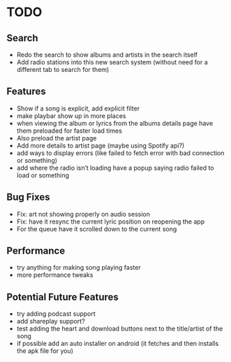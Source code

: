 # TODO

## Search
- Redo the search to show albums and artists in the search itself
- Add radio stations into this new search system (without need for a different tab to search for them)

## Features
- Show if a song is explicit, add explicit filter
- make playbar show up in more places
- when viewing the album or lyrics from the albums details page have them preloaded for faster load times
- Also preload the artist page
- Add more details to artist page (maybe using Spotify api?)
- add ways to display errors (like failed to fetch error with bad connection or something)
- add where the radio isn’t loading have a popup saying radio failed to load or something

## Bug Fixes
- Fix: art not showing properly on audio session
- Fix: have it resync the current lyric position on reopening the app
- For the queue have it scrolled down to the current song

## Performance
- try anything for making song playing faster
- more performance tweaks

## Potential Future Features
- try adding podcast support
- add shareplay support?
- test adding the heart and download buttons next to the title/artist of the song
- if possible add an auto installer on android (it fetches and then installs the apk file for you)